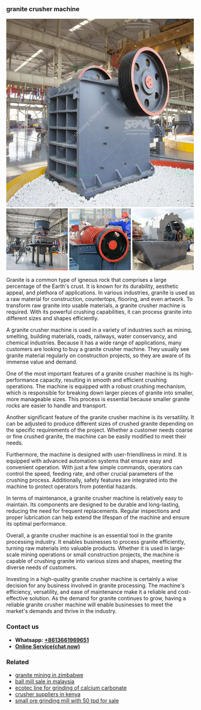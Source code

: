 <h3>granite crusher machine</h3><img src='1708497593.jpg' alt=''><p>Granite is a common type of igneous rock that comprises a large percentage of the Earth's crust. It is known for its durability, aesthetic appeal, and plethora of applications. In various industries, granite is used as a raw material for construction, countertops, flooring, and even artwork. To transform raw granite into usable materials, a granite crusher machine is required. With its powerful crushing capabilities, it can process granite into different sizes and shapes efficiently.</p><p>A granite crusher machine is used in a variety of industries such as mining, smelting, building materials, roads, railways, water conservancy, and chemical industries. Because it has a wide range of applications, many customers are looking to buy a granite crusher machine. They usually see granite material regularly on construction projects, so they are aware of its immense value and demand.</p><p>One of the most important features of a granite crusher machine is its high-performance capacity, resulting in smooth and efficient crushing operations. The machine is equipped with a robust crushing mechanism, which is responsible for breaking down larger pieces of granite into smaller, more manageable sizes. This process is essential because smaller granite rocks are easier to handle and transport.</p><p>Another significant feature of the granite crusher machine is its versatility. It can be adjusted to produce different sizes of crushed granite depending on the specific requirements of the project. Whether a customer needs coarse or fine crushed granite, the machine can be easily modified to meet their needs.</p><p>Furthermore, the machine is designed with user-friendliness in mind. It is equipped with advanced automation systems that ensure easy and convenient operation. With just a few simple commands, operators can control the speed, feeding rate, and other crucial parameters of the crushing process. Additionally, safety features are integrated into the machine to protect operators from potential hazards.</p><p>In terms of maintenance, a granite crusher machine is relatively easy to maintain. Its components are designed to be durable and long-lasting, reducing the need for frequent replacements. Regular inspections and proper lubrication can help extend the lifespan of the machine and ensure its optimal performance.</p><p>Overall, a granite crusher machine is an essential tool in the granite processing industry. It enables businesses to process granite efficiently, turning raw materials into valuable products. Whether it is used in large-scale mining operations or small construction projects, the machine is capable of crushing granite into various sizes and shapes, meeting the diverse needs of customers.</p><p>Investing in a high-quality granite crusher machine is certainly a wise decision for any business involved in granite processing. The machine's efficiency, versatility, and ease of maintenance make it a reliable and cost-effective solution. As the demand for granite continues to grow, having a reliable granite crusher machine will enable businesses to meet the market's demands and thrive in the industry.</p><h3>Contact us</h3><ul><li><strong>Whatsapp:&nbsp;<a href="https://wa.me/8613661969651">+8613661969651</a></strong></li><li><a href="https://swt.shibang-china.com/?git&amp;zhl&amp;granite crusher machine"><strong>Online Service(chat now)</strong></a></li></ul><h3>Related</h3><ul><li><a href='granite mining in zimbabwe.md'>granite mining in zimbabwe</a></li><li><a href='ball mill sale in malaysia.md'>ball mill sale in malaysia</a></li><li><a href='ecotec line for grinding of calcium carbonate.md'>ecotec line for grinding of calcium carbonate</a></li><li><a href='crusher suppliers in kenya.md'>crusher suppliers in kenya</a></li><li><a href='small ore grinding mill with 50 tpd for sale.md'>small ore grinding mill with 50 tpd for sale</a></li></ul>